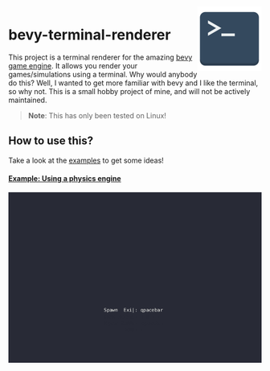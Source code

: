 <img align="right" width="128" height="128" src="logo.png">

<h1>bevy-terminal-renderer</h1>

This project is a terminal renderer for the amazing [bevy game engine](https://bevyengine.org/). It allows you render your games/simulations using a terminal. Why would anybody do this? Well, I wanted to get more familiar with bevy and I like the terminal, so why not. This is a small hobby project of mine, and will not be actively maintained.

> **Note**: This has only been tested on Linux!

## How to use this?

Take a look at the [examples](./examples) to get some ideas!

#### [Example: Using a physics engine](./examples/physics-balls)

<a href="https://github.com/gbbirkisson/bevy-terminal-renderer/tree/main/examples/physics-balls"><img src="https://raw.githubusercontent.com/gbbirkisson/bevy-terminal-renderer/main/examples/physics-balls/demo.gif"></a>
